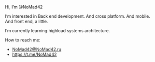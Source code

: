 Hi, I’m @NoMad42

I’m interested in Back end development. And cross platform. And mobile. And front end, a little. 

I’m currently learning highload systems architecture.

How to reach me:
* NoMad42@NoMad42.ru
* https://t.me/NoMad42

